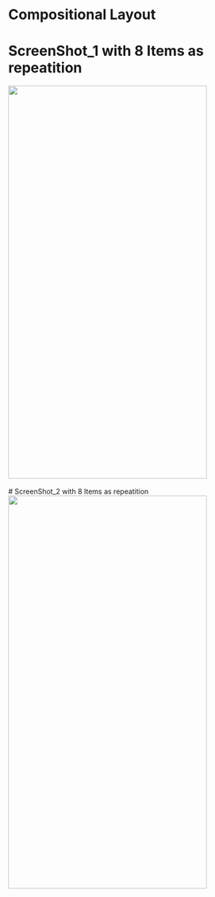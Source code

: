 # Compositional Layout

# ScreenShot_1 with 8 Items as repeatition
<img src="https://user-images.githubusercontent.com/93422294/153767007-bc315403-55a8-4fcf-a27f-a5b1e8c408c8.png" width="400" height="790">
<br>
<br>
# ScreenShot_2 with 8 Items as repeatition
<img src="https://user-images.githubusercontent.com/93422294/153767021-f88e106b-b942-4fee-9fb9-73f616d63c60.png" width="400" height="790">

